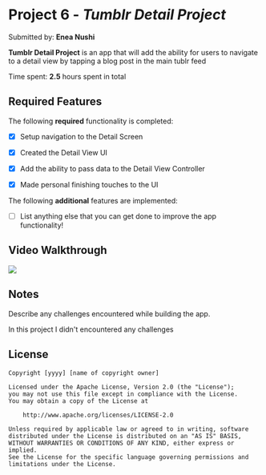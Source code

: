 # Project 6 - *Tumblr Detail Project*

Submitted by: **Enea Nushi**

**Tumblr Detail Project** is an app that will add the ability for users to navigate to a detail view by tapping a blog post in the main tublr feed

Time spent: **2.5** hours spent in total

## Required Features

The following **required** functionality is completed:

- [x] Setup navigation to the Detail Screen
- [x] Created the Detail View UI
- [x] Add the ability to pass data to the Detail View Controller
- [x] Made personal finishing touches to the UI


The following **additional** features are implemented:

- [ ] List anything else that you can get done to improve the app functionality!

## Video Walkthrough

<div>
    <a href="https://www.loom.com/share/d6f52a9211f744d79770156501c600d8">
    </a>
    <a href="https://www.loom.com/share/d6f52a9211f744d79770156501c600d8">
      <img style="max-width:300px;" src="https://cdn.loom.com/sessions/thumbnails/d6f52a9211f744d79770156501c600d8-with-play.gif">
    </a>
  </div>





## Notes

Describe any challenges encountered while building the app.

In this project I didn't encountered any challenges

## License

    Copyright [yyyy] [name of copyright owner]

    Licensed under the Apache License, Version 2.0 (the "License");
    you may not use this file except in compliance with the License.
    You may obtain a copy of the License at

        http://www.apache.org/licenses/LICENSE-2.0

    Unless required by applicable law or agreed to in writing, software
    distributed under the License is distributed on an "AS IS" BASIS,
    WITHOUT WARRANTIES OR CONDITIONS OF ANY KIND, either express or implied.
    See the License for the specific language governing permissions and
    limitations under the License.
